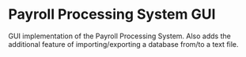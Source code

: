 # Payroll Processing System GUI
GUI implementation of the Payroll Processing System. Also adds the additional feature of importing/exporting a database from/to a text file.
